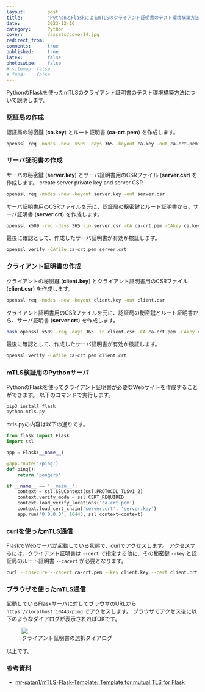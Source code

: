 ```yaml
---
layout:        post
title:         "PythonとFlaskによるmTLSのクライアント証明書のテスト環境構築方法"
date:          2023-12-16
category:      Python
cover:         /assets/cover14.jpg
redirect_from:
comments:      true
published:     true
latex:         false
photoswipe:    false
# sitemap: false
# feed:    false
---
```


PythonのFlaskを使ったmTLSのクライアント証明書のテスト環境構築方法について説明します。

### 認証局の作成
認証局の秘密鍵 (**ca.key**) とルート証明書 (**ca-crt.pem**) を作成します。
```bash
openssl req -nodes -new -x509 -days 365 -keyout ca.key -out ca-crt.pem
```

### サーバ証明書の作成
サーバの秘密鍵 (**server.key**) とサーバ証明書用のCSRファイル (**server.csr**) を作成します。
create server private key and server CSR
```bash
openssl req -nodes -new -keyout server.key -out server.csr
```

サーバ証明書用のCSRファイルを元に、認証局の秘密鍵とルート証明書から、サーバ証明書 (**server.crt**) を作成します。
```bash
openssl x509 -req -days 365 -in server.csr -CA ca-crt.pem -CAkey ca.key -CAcreateserial -out server.crt
```

最後に確認として、作成したサーバ証明書が有効か検証します。
```bash
openssl verify -CAfile ca-crt.pem server.crt
```

### クライアント証明書の作成
クライアントの秘密鍵 (**client.key**) とクライアント証明書用のCSRファイル (**client.csr**) を作成します。
```bash
openssl req -nodes -new -keyout client.key -out client.csr
```

クライアント証明書用のCSRファイルを元に、認証局の秘密鍵とルート証明書から、サーバ証明書 (**server.crt**) を作成します。
```bash
bash openssl x509 -req -days 365 -in client.csr -CA ca-crt.pem -CAkey ca.key -CAcreateserial -out client.crt
```

最後に確認として、作成したサーバ証明書が有効か検証します。
```bash
openssl verify -CAfile ca-crt.pem client.crt
```

### mTLS検証用のPythonサーバ

PythonのFlaskを使ってクライアント証明書が必要なWebサイトを作成することができます。
以下のコマンドで実行します。
```bash
pip3 install flask
python mtls.py
```

mtls.pyの内容は以下の通りです。

```python
from flask import Flask
import ssl

app = Flask(__name__)

@app.route('/ping')
def ping():
    return 'pongers'

if __name__ == '__main__':
    context = ssl.SSLContext(ssl.PROTOCOL_TLSv1_2)
    context.verify_mode = ssl.CERT_REQUIRED
    context.load_verify_locations('ca-crt.pem')
    context.load_cert_chain('server.crt', 'server.key')
    app.run('0.0.0.0', 10443, ssl_context=context)
```

### curlを使ったmTLS通信

FlaskでWebサーバが起動している状態で、curlでアクセスします。
アクセスするには、クライアント証明書は `--cert` で指定する他に、その秘密鍵 `--key` と認証局のルート証明書 `--cacert` が必要となります。
```bash
curl --insecure --cacert ca-crt.pem --key client.key --cert client.crt https://localhost:10443/ping
```

### ブラウザを使ったmTLS通信

起動しているFlaskサーバに対してブラウザのURLから `https://localhost:10443/ping` でアクセスします。
ブラウザでアクセス後に以下のようなダイアログが表示されればOKです。

<figure>
<img src="{{ site.baseurl }}/media/post/protocol/mtls-clientcertificate.png" />
<figcaption>クライアント証明書の選択ダイアログ</figcaption>
</figure>

以上です。

### 参考資料
- [mr-satan1/mTLS-Flask-Template: Template for mutual TLS for Flask](https://github.com/mr-satan1/mTLS-Flask-Template)

